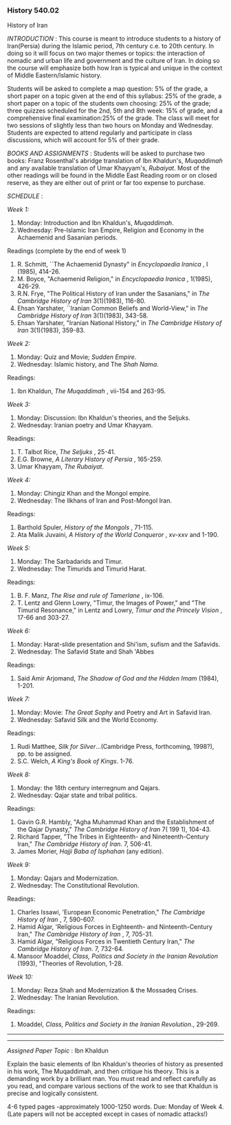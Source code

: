 ### History 540.02  
History of Iran



_INTRODUCTION_ : This course is meant to introduce students to a history of
Iran(Persia) during the Islamic period, 7th century c.e. to 20th century. In
doing so it will focus on two major themes or topics: the interaction of
nomadic and urban life and government and the culture of Iran. In doing so the
course will emphasize both how Iran is typical and unique in the context of
Middle Eastern/lslamic history.

Students will be asked to complete a map question: 5% of the grade, a short
paper on a topic given at the end of this syllabus: 25% of the grade, a short
paper on a topic of the students own choosing: 25% of the grade; three quizzes
scheduled for the 2nd, 5th and 8th week: 15% of grade, and a comprehensive
final examination:25% of the grade. The class will meet for two sessions of
slightly less than two hours on Monday and Wednesday. Students are expected to
attend regularly and participate in class discussions, which will account for
5% of their grade.



_BOOKS AND ASSIGNMENTS_ : Students will be asked to purchase two books: Franz
Rosenthal's abridge translation of Ibn Khaldun's, _Muqaddimah_ and any
available translation of Umar Khayyam's, _Rubaiyat_. Most of the other
readings will be found in the Middle East Reading room or on closed reserve,
as they are either out of print or far too expense to purchase.



_SCHEDULE_ :

_Week 1:_

  1. Monday: Introduction and Ibn Khaldun's, _Muqaddimah_. 
  2. Wednesday: Pre-lslamic Iran Empire, Religion and Economy in the Achaemenid and Sasanian periods. 

Readings (complete by the end of week 1)

  1. R. Schmitt, ``The Achaemenid Dynasty" in _Encyclopaedia Iranica_ , I (1985), 414-26. 
  2. M. Boyce, "Achaemenid Religion," in _Encyclopaedia Iranica_ , 1(1985), 426-29. 
  3. R.N. Frye, "The Political History of Iran under the Sasanians," in _The Cambridge History of Iran_ 3(1)(1983), 116-80. 
  4. Ehsan Yarshater, ``Iranian Common Beliefs and World-View," in _The Cambridge History of Iran_ 3(1)(1983), 343-58. 
  5. Ehsan Yarshater, "Iranian National History," in _The Cambridge History of Iran_ 3(1)(1983), 359-83. 



_Week 2:_

  1. Monday: Quiz and Movie; _Sudden Empire_. 
  2. Wednesday: Islamic history, and The _Shah Nama_. 

Readings:

  1. Ibn Khaldun, _The Muqaddimah_ , vii-154 and 263-95. 



_Week 3:_

  1. Monday: Discussion: Ibn Khaldun's theories, and the Seljuks. 
  2. Wednesday: Iranian poetry and Umar Khayyam. 

Readings:

  1. T. Talbot Rice, _The Seljuks_ , 25-41. 
  2. E.G. Browne, _A Literary History of Persia_ , 165-259. 
  3. Umar Khayyam, _The Rubaiyat_. 



_Week 4:_

  1. Monday: Chingiz Khan and the Mongol empire. 
  2. Wednesday: The Ilkhans of Iran and Post-Mongol Iran. 

Readings:

  1. Barthold Spuler, _History of the Mongols_ , 71-115. 
  2. Ata Malik Juvaini, _A History of the World Conqueror_ , xv-xxv and 1-190. 



_Week 5:_

  1. Monday: The Sarbadarids and Timur. 
  2. Wednesday: The Timurids and Timurid Harat. 

Readings:

  1. B. F. Manz, _The Rise and rule of Tamerlane_ , ix-106. 
  2. T. Lentz and Glenn Lowry, "Timur, the Images of Power," and "The Timurid Resonance," in Lentz and Lowry, _Timur and the Princely Vision_ , 17-66 and 303-27. 



_Week 6:_

  1. Monday: Harat-slide presentation and Shi'ism, sufism and the Safavids. 
  2. Wednesday: The Safavid State and Shah 'Abbes 

Readings:

  1. Said Amir Arjomand, _The Shadow of God and the Hidden Imam_ (1984), 1-201. 



_Week 7:_

  1. Monday: Movie: _The Great Sophy_ and Poetry and Art in Safavid Iran. 
  2. Wednesday: Safavid Silk and the World Economy.

Readings:

  1. Rudi Matthee, _Silk for Silver_...(Cambridge Press, forthcoming, 1998?), pp. to be assigned. 
  2. S.C. Welch, _A King's Book of Kings_. 1-76. 



_Week 8:_

  1. Monday: the 18th century interregnum and Qajars. 
  2. Wednesday: Qajar state and tribal politics. 

Readings:

  1. Gavin G.R. Hambly, "Agha Muhammad Khan and the Establishment of the Qajar Dynasty," _The Cambridge History of Iran_ 7( 199 1), 104-43. 
  2. Richard Tapper, "The Tribes in Eighteenth- and Nineteenth-Century Iran," _The Cambridge History of Iran_. 7, 506-41. 
  3. James Morier, _Hajji Baba of Isphahan_ (any edition). 



_Week 9:_

  1. Monday: Qajars and Modernization. 
  2. Wednesday: The Constitutional Revolution. 

Readings:

  1. Charles Issawi, 'European Economic Penetration," _The Cambridge History of Iran_ , 7, 590-607. 
  2. Hamid Algar, 'Religious Forces in Eighteenth- and Ninteenth-Century Iran," _The Cambridge History of Iran_ , 7, 705-31. 
  3. Hamid Algar, "Religious Forces in Twentieth Century Iran," _The Cambridge History of Iran_. 7, 732-64. 
  4. Mansoor Moaddel, _Class, Politics and Society in the Iranian Revolution_ (1993), "Theories of Revolution, 1-28. 



_Week 10:_

  1. Monday: Reza Shah and Modernization & the Mossadeq Crises. 
  2. Wednesday: The Iranian Revolution. 

Readings:

  1. Moaddel, _Class, Politics and Society in the Iranian Revolution_., 29-269. 



* * *

* * *

_Assigned Paper Topic_ : Ibn Khaldun

Explain the basic elements of Ibn Khaldun's theories of history as presented
in his work, The Muqaddimah, and then critique his theory. This is a demanding
work by a brilliant man. You must read and reflect carefully as you read, and
compare various sections of the work to see that Khaldun is precise and
logically consistent.

4-6 typed pages -approximately 1000-1250 words. Due: Monday of Week 4.(Late
papers will not be accepted except in cases of nomadic attacks!)

